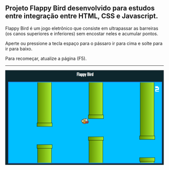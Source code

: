 
## Projeto Flappy Bird desenvolvido para estudos entre integração entre HTML, CSS e Javascript.  

Flappy Bird é um jogo eletrônico que consiste em ultrapassar as barreiras (os canos superiores e inferiores) sem encostar neles e acumular pontos.

Aperte ou pressione a tecla espaço para o pássaro ir para cima e solte para ir para baixo.

Para recomeçar, atualize a página (F5).

_________________________________________________________________________


![Imagem da Aplicação Flappy Bird](imgs/flappybird.png)
